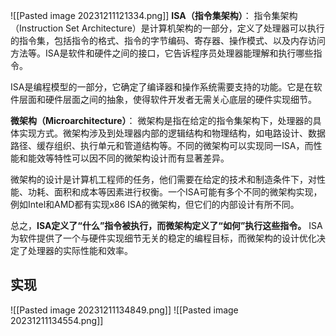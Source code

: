 ![[Pasted image 20231211121334.png]]
**ISA（指令集架构）**：
指令集架构（Instruction Set Architecture）是计算机架构的一部分，定义了处理器可以执行的指令集，包括指令的格式、指令的字节编码、寄存器、操作模式、以及内存访问方法等。ISA是软件和硬件之间的接口，它告诉程序员处理器能理解和执行哪些指令。

ISA是编程模型的一部分，它确定了编译器和操作系统需要支持的功能。它是在软件层面和硬件层面之间的抽象，使得软件开发者无需关心底层的硬件实现细节。

**微架构（Microarchitecture）**：
微架构是指在给定的指令集架构下，处理器的具体实现方式。微架构涉及到处理器内部的逻辑结构和物理结构，如电路设计、数据路径、缓存组织、执行单元和管道结构等。不同的微架构可以实现同一ISA，而性能和能效等特性可以因不同的微架构设计而有显著差异。

微架构的设计是计算机工程师的任务，他们需要在给定的技术和制造条件下，对性能、功耗、面积和成本等因素进行权衡。一个ISA可能有多个不同的微架构实现，例如Intel和AMD都有实现x86 ISA的微架构，但它们的内部设计有所不同。

总之，**ISA定义了“什么”指令被执行，而微架构定义了“如何”执行这些指令。** ISA为软件提供了一个与硬件实现细节无关的稳定的编程目标，而微架构的设计优化决定了处理器的实际性能和效率。
## 实现
![[Pasted image 20231211134849.png]]
![[Pasted image 20231211134554.png]]
